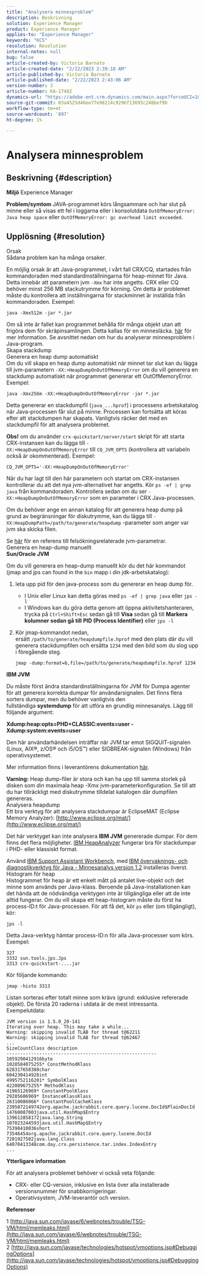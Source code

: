 ```yaml
---
title: "Analysera minnesproblem"
description: Beskrivning
solution: Experience Manager
product: Experience Manager
applies-to: "Experience Manager"
keywords: "KCS"
resolution: Resolution
internal-notes: null
bug: false
article-created-by: Victoria Barnato
article-created-date: "2/22/2023 2:39:18 AM"
article-published-by: Victoria Barnato
article-published-date: "2/22/2023 2:43:06 AM"
version-number: 3
article-number: KA-17482
dynamics-url: "https://adobe-ent.crm.dynamics.com/main.aspx?forceUCI=1&pagetype=entityrecord&etn=knowledgearticle&id=62c38e15-5ab2-ed11-83fe-6045bd0067ea"
source-git-commit: 03a4525d46ee77e98214c9296f13693c248bef9b
workflow-type: tm+mt
source-wordcount: '897'
ht-degree: 1%

---
```


# Analysera minnesproblem

## Beskrivning {#description}

<b>Miljö</b>
Experience Manager


<b>Problem/symtom</b>
JAVA-programmet körs långsammare och har slut på minne eller så visas ett fel i loggarna eller i konsolutdata `OutOfMemoryError: Java heap space` eller `OutOfMemoryError: gc overhead limit exceeded`.


## Upplösning {#resolution}

Orsak<br>
Sådana problem kan ha många orsaker.

En möjlig orsak är att Java-programmet, i vårt fall CRX/CQ, startades från kommandoraden med standardinställningarna för heap-minnet för Java. Detta innebär att parametern jvm `-Xmx` har inte angetts. CRX eller CQ behöver minst 256 MB stackutrymme för körning. Om detta är problemet måste du kontrollera att inställningarna för stackminnet är inställda från kommandoraden. Exempel:


```
java -Xmx512m -jar *.jar
```


Om så inte är fallet kan programmet behålla för många objekt utan att frigöra dem för skräpinsamlingen. Detta kallas för en minnesläcka. [här](http://java.sun.com/javase/6/webnotes/trouble/TSG-VM/html/memleaks.html) för mer information. Se avsnittet nedan om hur du analyserar minnesproblem i Java-program.
<br>Skapa stackdump<br>Generera en heap dump automatiskt<br>
Om du vill skapa en heap dump automatiskt när minnet tar slut kan du lägga till jvm-parametern `-XX:+HeapDumpOnOutOfMemoryError` om du vill generera en stackdump automatiskt när programmet genererar ett OutOfMemoryError. Exempel:


```
java -Xmx256m -XX:+HeapDumpOnOutOfMemoryError -jar *.jar
```


Detta genererar en stackdumpfil (`java_...hprof`) i processens arbetskatalog när Java-processen får slut på minne. Processen kan fortsätta att köras efter att stackdumpen har skapats. Vanligtvis räcker det med en stackdumpfil för att analysera problemet.

<b>Obs!</b> om du använder `crx-quickstart/server/start` skript för att starta CRX-instansen kan du lägga till `-XX:+HeapDumpOnOutOfMemoryError` till `CQ_JVM_OPTS` (kontrollera att variabeln också är okommenterad). Exempel:


```
CQ_JVM_OPTS='-XX:+HeapDumpOnOutOfMemoryError'
```


När du har lagt till den här parametern och startat om CRX-instansen kontrollerar du att det nya jvm-alternativet har angetts. Kör `ps -ef | grep java` från kommandoraden. Kontrollera sedan om du ser `-XX:+HeapDumpOnOutOfMemoryError` som en parameter i CRX Java-processen.

Om du behöver ange en annan katalog för att generera heap dump på grund av begränsningar för diskutrymme, kan du lägga till `-XX:HeapDumpPath=/path/to/generate/heapdump` -parameter som anger var jvm ska skicka filen.

Se [här](http://java.sun.com/javase/technologies/hotspot/vmoptions.jsp#DebuggingOptions) för en referens till felsökningsrelaterade jvm-parametrar.
<br>Generera en heap-dump manuellt<br>
<b>Sun/Oracle JVM</b>

Om du vill generera en heap-dump manuellt kör du det här kommandot (jmap and jps can found in the `bin` mapp i din jdk-arbetskatalog):

1. leta upp pid för den java-process som du genererar en heap dump för.
   - I Unix eller Linux kan detta göras med `ps -ef | grep java` eller `jps -l`
   - I Windows kan du göra detta genom att öppna aktivitetshanteraren, trycka på `Ctrl+Shift+Esc` sedan gå till <b>Visa</b> sedan gå till <b>Markera kolumner </b><b>sedan gå till</b> <b>PID (Process Identifier)</b> eller `jps -l`
2. Kör jmap-kommandot nedan, ersätt `/path/to/generate/heapdumpfile.hprof` med den plats där du vill generera stackdumpfilen och ersätta `1234` med den bild som du slog upp i föregående steg.

   ```
   jmap -dump:format=b,file=/path/to/generate/heapdumpfile.hprof 1234
   ```


<b>IBM JVM</b>

Du måste först ändra standardinställningarna för JVM för Dumpa agenter för att generera korrekta dumpar för användarsignalen. Det finns flera sorters dumpar, men du behöver vanligtvis den fullständiga <b>systemdump</b> för att utföra en grundlig minnesanalys. Lägg till följande argument:

<b>Xdump:heap:opts=PHD+CLASSIC:events=user -Xdump:system:events=user</b>

Den här användarhändelsen inträffar när JVM tar emot SIGQUIT-signalen (Linux, AIX®, z/OS® och i5/OS™) eller SIGBREAK-signalen (Windows) från operativsystemet.

Mer information finns i leverantörens dokumentation [här](http://pic.dhe.ibm.com/infocenter/java7sdk/v7r0/index.jsp?topic=%2Fcom.ibm.java.aix.70.doc%2Fdiag%2Fpreface%2Fchanges_70%2Foverview_gc.html).

<b>Varning:</b> Heap dump-filer är stora och kan ha upp till samma storlek på disken som din maximala heap -Xmx jvm-parameterkonfiguration. Se till att du har tillräckligt med diskutrymme tilldelat katalogen där dumpfilen genereras.
<br>Analysera heapdump<br>
Ett bra verktyg för att analysera stackdumpar är EclipseMAT (Eclipse Memory Analyzer): [http://www.eclipse.org/mat/](http://www.eclipse.org/mat/)

Det här verktyget kan inte analysera <b>IBM JVM</b> genererade dumpar. För dem finns det flera möjligheter. [IBM HeapAnalyzer](https://www.ibm.com/developerworks/community/groups/service/html/communityview?communityUuid=4544bafe-c7a2-455f-9d43-eb866ea60091) fungerar bra för stackdumpar i PHD- eller klassiskt format.

Använd [IBM Support Assistant Workbench](https://www.ibm.com/support/pages/node/718131), med [IBM övervaknings- och diagnostikverktyg för Java - Minnesanalys version 1.2](http://www.ibm.com/developerworks/java/jdk/tools/memoryanalyzer/) installeras överst.
<br>Histogram för heap<br>
Histogrammet för heap är ett enkelt mått på antalet live-objekt och det minne som används per Java-klass. Beroende på Java-installationen kan det hända att de nödvändiga verktygen inte är tillgängliga eller att de inte alltid fungerar. Om du vill skapa ett heap-histogram måste du först ha process-ID:t för Java-processen. För att få det, kör `ps` eller (om tillgängligt), kör:


```
jps -l
```


Detta Java-verktyg hämtar process-ID:n för alla Java-processer som körs. Exempel:


```
327 
3332 sun.tools.jps.Jps
3313 crx-quickstart-....jar
```


Kör följande kommando:


```
jmap -histo 3313
```


Listan sorteras efter totalt minne som krävs (grund: exklusive refererade objekt). De första 20 raderna i utdata är de mest intressanta. Exempelutdata:


```
JVM version is 1.5.0_20-141
Iterating over heap. This may take a while...
Warning: skipping invalid TLAB for thread t@62211
Warning: skipping invalid TLAB for thread t@62467
...
SizeCountClass description
-------------------------------------------------------
1059290412916byte
1028584075255* ConstMethodKlass
628317658388char
604230414928int
4995752116201* SymbolKlass
422089675255* MethodKlass
41965126969* ConstantPoolKlass
29285606969* InstanceKlassKlass
26310086066* ConstantPoolCacheKlass
2395872149742org.apache.jackrabbit.core.query.lucene.DocId$PlainDocId
14760087003java.util.HashMap$Entry
139612858172java.lang.String
107023244593java.util.HashMap$Entry
75398410036short
73546454org.apache.jackrabbit.core.query.lucene.DocId
7201927502java.lang.Class
64070413348com.day.crx.persistence.tar.index.IndexEntry
...
```


<b>Ytterligare information</b>

För att analysera problemet behöver vi också veta följande:

- CRX- eller CQ-version, inklusive en lista över alla installerade versionsnummer för snabbkorrigeringar.
- Operativsystem, JVM-leverantör och version.


<b>Referenser</b>

1 [http://java.sun.com/javase/6/webnotes/trouble/TSG-VM/html/memleaks.html](http://java.sun.com/javase/6/webnotes/trouble/TSG-VM/html/memleaks.html)
2 [http://java.sun.com/javase/technologies/hotspot/vmoptions.jsp#DebuggingOptions](http://java.sun.com/javase/technologies/hotspot/vmoptions.jsp#DebuggingOptions)
